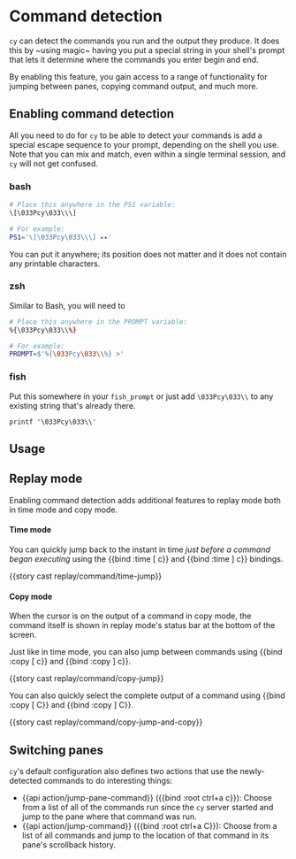 # Command detection

`cy` can detect the commands you run and the output they produce. It does this by ~using magic~ having you put a special string in your shell's prompt that lets it determine where the commands you enter begin and end.

By enabling this feature, you gain access to a range of functionality for jumping between panes, copying command output, and much more.

## Enabling command detection

All you need to do for `cy` to be able to detect your commands is add a special escape sequence to your prompt, depending on the shell you use. Note that you can mix and match, even within a single terminal session, and `cy` will not get confused.

### bash

```bash
# Place this anywhere in the PS1 variable:
\[\033Pcy\033\\\]

# For example:
PS1='\[\033Pcy\033\\\] ▸▸'
```

You can put it anywhere; its position does not matter and it does not contain any printable characters.

### zsh

Similar to Bash, you will need to

```zsh
# Place this anywhere in the PROMPT variable:
%{\033Pcy\033\\%}

# For example:
PROMPT=$'%{\033Pcy\033\\%} >'
```

### fish

Put this somewhere in your `fish_prompt` or just add `\033Pcy\033\\` to any existing string that's already there.

```fish
printf '\033Pcy\033\\'
```

## Usage

## Replay mode

Enabling command detection adds additional features to replay mode both in time mode and copy mode.

#### Time mode

You can quickly jump back to the instant in time _just before a command began executing_ using the {{bind :time [ c}} and {{bind :time ] c}} bindings.

{{story cast replay/command/time-jump}}

#### Copy mode

When the cursor is on the output of a command in copy mode, the command itself is shown in replay mode's status bar at the bottom of the screen.

Just like in time mode, you can also jump between commands using {{bind :copy [ c}} and {{bind :copy ] c}}.

{{story cast replay/command/copy-jump}}

You can also quickly select the complete output of a command using {{bind :copy [ C}} and {{bind :copy ] C}}.

{{story cast replay/command/copy-jump-and-copy}}

## Switching panes

`cy`'s default configuration also defines two actions that use the newly-detected commands to do interesting things:

* {{api action/jump-pane-command}} ({{bind :root ctrl+a c}}): Choose from a list of all of the commands run since the `cy` server started and jump to the pane where that command was run.
* {{api action/jump-command}} ({{bind :root ctrl+a C}}): Choose from a list of all commands and jump to the location of that command in its pane's scrollback history.
